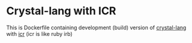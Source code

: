 Crystal-lang with ICR
=====================

This is Dockerfile containing development (build) version of [crystal-lang](http://crystal-lang.org) with [icr](https://github.com/crystal-community/icr) (icr is like ruby irb)
